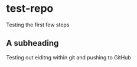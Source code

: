 # test-repo
Testing the first few steps

## A subheading

Testing out eiditng within git and pushing to GitHub

